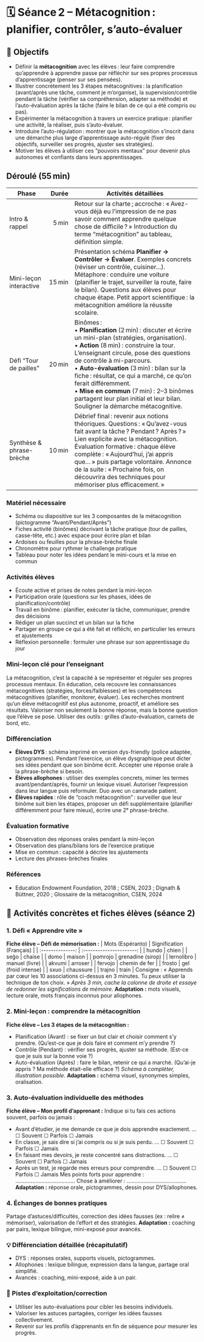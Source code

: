 # 🗓️ Séance 2 – **Métacognition : planifier, contrôler, s’auto‑évaluer**

## 🎯 Objectifs

- Définir la **métacognition** avec les élèves : leur faire comprendre qu’apprendre à apprendre passe par réfléchir sur ses propres processus d’apprentissage (penser sur ses pensées).
- Illustrer concrètement les 3 étapes métacognitives : la planification (avant/après une tâche, comment je m’organise), la supervision/contrôle pendant la tâche (vérifier sa compréhension, adapter sa méthode) et l’auto-évaluation après la tâche (faire le bilan de ce qui a été compris ou pas).
- Expérimenter la métacognition à travers un exercice pratique : planifier une activité, la réaliser, puis s’auto-évaluer.
- Introduire l’auto-régulation : montrer que la métacognition s’inscrit dans une démarche plus large d’apprentissage auto-régulé (fixer des objectifs, surveiller ses progrès, ajuster ses stratégies).
- Motiver les élèves à utiliser ces “pouvoirs mentaux” pour devenir plus autonomes et confiants dans leurs apprentissages.

## Déroulé (55 min)

|  Phase                   |  Durée |  Activités détaillées                                                                                                                                                                                                                                                                                                                                                                                                                                                       |
| ------------------------ | -----: | --------------------------------------------------------------------------------------------------------------------------------------------------------------------------------------------------------------------------------------------------------------------------------------------------------------------------------------------------------------------------------------------------------------------------------------------------------------------------- |
| Intro & rappel           |  5 min | Retour sur la charte ; accroche : « Avez-vous déjà eu l’impression de ne pas savoir comment apprendre quelque chose de difficile ? » Introduction du terme “métacognition” au tableau, définition simple.                                                                                                                                                                                                                                                                   |
| Mini-leçon interactive   | 15 min | Présentation schéma **Planifier → Contrôler → Évaluer**. Exemples concrets (réviser un contrôle, cuisiner…). Métaphore : conduire une voiture (planifier le trajet, surveiller la route, faire le bilan). Questions aux élèves pour chaque étape. Petit apport scientifique : la métacognition améliore la réussite scolaire.                                                                                                                                               |
| Défi “Tour de pailles”   | 20 min | Binômes : <br>• **Planification** (2 min) : discuter et écrire un mini-plan (stratégies, organisation). <br>• **Action** (8 min) : construire la tour. L’enseignant circule, pose des questions de contrôle à mi-parcours. <br>• **Auto-évaluation** (3 min) : bilan sur la fiche : résultat, ce qui a marché, ce qu’on ferait différemment. <br>• **Mise en commun** (7 min) : 2–3 binômes partagent leur plan initial et leur bilan. Souligner la démarche métacognitive. |
| Synthèse & phrase-brèche | 10 min | Débrief final : revenir aux notions théoriques. Questions : « Qu’avez-vous fait avant la tâche ? Pendant ? Après ? » Lien explicite avec la métacognition. Évaluation formative : chaque élève complète : « Aujourd’hui, j’ai appris que… » puis partage volontaire. Annonce de la suite : « Prochaine fois, on découvrira des techniques pour mémoriser plus efficacement. »                                                                                               |

### Matériel nécessaire

- Schéma ou diapositive sur les 3 composantes de la métacognition (pictogramme “Avant/Pendant/Après”)
- Fiches activité (binômes) décrivant la tâche pratique (tour de pailles, casse-tête, etc.) avec espace pour écrire plan et bilan
- Ardoises ou feuilles pour la phrase-brèche finale
- Chronomètre pour rythmer le challenge pratique
- Tableau pour noter les idées pendant le mini-cours et la mise en commun

### Activités élèves

- Écoute active et prises de notes pendant la mini-leçon
- Participation orale (questions sur les phases, idées de planification/contrôle)
- Travail en binôme : planifier, exécuter la tâche, communiquer, prendre des décisions
- Rédiger un plan succinct et un bilan sur la fiche
- Partager en groupe ce qui a été fait et réfléchi, en particulier les erreurs et ajustements
- Réflexion personnelle : formuler une phrase sur son apprentissage du jour

### Mini-leçon clé pour l’enseignant

La métacognition, c’est la capacité à se représenter et réguler ses propres processus mentaux. En éducation, cela recouvre les connaissances métacognitives (stratégies, forces/faiblesses) et les compétences métacognitives (planifier, monitorer, évaluer). Les recherches montrent qu’un élève métacognitif est plus autonome, proactif, et améliore ses résultats. Valoriser non seulement la bonne réponse, mais la bonne question que l’élève se pose. Utiliser des outils : grilles d’auto-évaluation, carnets de bord, etc.

### Différenciation

- **Élèves DYS** : schéma imprimé en version dys-friendly (police adaptée, pictogrammes). Pendant l’exercice, un élève dysgraphique peut dicter ses idées pendant que son binôme écrit. Accepter une réponse orale à la phrase-brèche si besoin.
- **Élèves allophones** : utiliser des exemples concrets, mimer les termes avant/pendant/après, fournir un lexique visuel. Autoriser l’expression dans leur langue puis reformuler. Duo avec un camarade patient.
- **Élèves rapides** : rôle de “coach métacognition” : surveiller que leur binôme suit bien les étapes, proposer un défi supplémentaire (planifier différemment pour faire mieux), écrire une 2ᵉ phrase-brèche.

### Évaluation formative

- Observation des réponses orales pendant la mini-leçon
- Observation des plans/bilans lors de l’exercice pratique
- Mise en commun : capacité à décrire les ajustements
- Lecture des phrases-brèches finales

### Références

- Education Endowment Foundation, 2018 ; CSEN, 2023 ; Dignath & Büttner, 2020 ; Glossaire de la métacognition, CSEN, 2024

## 🔎 Activités concrètes et fiches élèves (séance 2)

### 1. Défi « Apprendre vite »

**Fiche élève – Défi de mémorisation :**
| Mots (Espéranto) | Signification (Français) |
| :--------------: | :----------------------: |
| hundo | chien |
| seĝo | chaise |
| domo | maison |
| pomrojo | grenadine (sirop) |
| lernolibro | manuel (livre) |
| akvumi | arroser |
| fervojo | chemin de fer |
| frosto | gel (froid intense) |
| sxuo | chaussure |
| trajno | train |
Consigne : « Apprends par cœur les 10 associations ci-dessus en 3 minutes. Tu peux utiliser la technique de ton choix. »
_Après 3 min, cache la colonne de droite et essaye de redonner les significations de mémoire._
**Adaptation :** mots visuels, lecture orale, mots français inconnus pour allophones.

### 2. Mini-leçon : comprendre la métacognition

**Fiche élève – Les 3 étapes de la métacognition :**

- Planification (Avant) : se fixer un but clair et choisir comment s’y prendre. (Qu’est-ce que je dois faire et comment m’y prendre ?)
- Contrôle (Pendant) : vérifier ses progrès, ajuster sa méthode. (Est-ce que je suis sur la bonne voie ?)
- Auto-évaluation (Après) : faire le bilan, retenir ce qui a marché. (Qu’ai-je appris ? Ma méthode était-elle efficace ?)
  _Schéma à compléter, illustration possible._
  **Adaptation :** schéma visuel, synonymes simples, oralisation.

### 3. Auto-évaluation individuelle des méthodes

**Fiche élève – Mon profil d’apprenant :**
Indique si tu fais ces actions souvent, parfois ou jamais :

- Avant d’étudier, je me demande ce que je dois apprendre exactement. … ☐ Souvent ☐ Parfois ☐ Jamais
- En classe, je sais dire si j’ai compris ou si je suis perdu. … ☐ Souvent ☐ Parfois ☐ Jamais
- En faisant mes devoirs, je reste concentré sans distractions. … ☐ Souvent ☐ Parfois ☐ Jamais
- Après un test, je regarde mes erreurs pour comprendre. … ☐ Souvent ☐ Parfois ☐ Jamais
  Mes points forts pour apprendre : …………………………………
  Chose à améliorer : …………………………………
  **Adaptation :** réponse orale, pictogrammes, dessin pour DYS/allophones.

### 4. Échanges de bonnes pratiques

Partage d’astuces/difficultés, correction des idées fausses (ex : relire ≠ mémoriser), valorisation de l’effort et des stratégies.
**Adaptation :** coaching par pairs, lexique bilingue, mini-exposé pour avancés.

### 💡 Différenciation détaillée (récapitulatif)

- DYS : réponses orales, supports visuels, pictogrammes.
- Allophones : lexique bilingue, expression dans la langue, partage oral simplifié.
- Avancés : coaching, mini-exposé, aide à un pair.

### 📝 Pistes d’exploitation/correction

- Utiliser les auto-évaluations pour cibler les besoins individuels.
- Valoriser les astuces partagées, corriger les idées fausses collectivement.
- Revenir sur les profils d’apprenants en fin de séquence pour mesurer les progrès.
